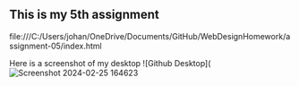 ## This is my 5th assignment
file:///C:/Users/johan/OneDrive/Documents/GitHub/WebDesignHomework/assignment-05/index.html

Here is a screenshot of my desktop
![Github Desktop](![Screenshot 2024-02-25 164623](https://github.com/josiearganbright/WebDesignHomework/assets/157181332/65e65443-e16a-4150-9745-8a170848501b)
